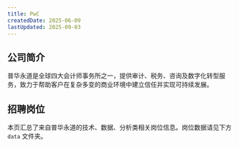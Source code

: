 ```yaml
---
title: PwC
createdDate: 2025-06-09
lastUpdated: 2025-09-03
---
```


## 公司简介
普华永道是全球四大会计师事务所之一，提供审计、税务、咨询及数字化转型服务，致力于帮助客户在复杂多变的商业环境中建立信任并实现可持续发展。

## 招聘岗位
本页汇总了来自普华永道的技术、数据、分析类相关岗位信息。岗位数据请见下方 `data` 文件夹。
